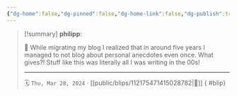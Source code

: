 ```yaml
---
{"dg-home":false,"dg-pinned":false,"dg-home-link":false,"dg-publish":true,"type":"blip","disabled rules":["yaml-title","yaml-title-alias","file-name-heading"],"title":"philipp on mastodon @ 2024-03-28","created-date":"2024-03-28T21:37:36","id":112175471415028780,"updated-date":"2025-05-02T08:50:44","dg-path":"blips/112175471415028782.md","permalink":"/blips/112175471415028782/","dgPassFrontmatter":true,"created":"2024-03-28T21:37:36","updated":"2025-05-02T08:50:44"}
---
```


> [!summary] **philipp**:
>
> 🫢 While migrating my blog I realized that in around five years I managed to not blog about personal anecdotes even once. What gives?! Stuff like this was literally all I was writing in the 00s!
> - - -
>
> 🗓️ `Thu, Mar 28, 2024` · [[public/blips/112175471415028782\|🔗]]
{ #blip}

